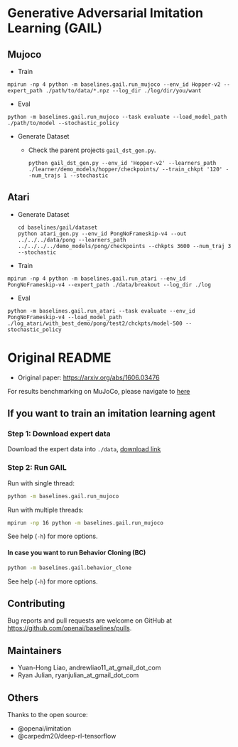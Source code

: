 # Generative Adversarial Imitation Learning (GAIL)

## Mujoco

- Train

```
mpirun -np 4 python -m baselines.gail.run_mujoco --env_id Hopper-v2 --expert_path ./path/to/data/*.npz --log_dir ./log/dir/you/want
```

- Eval

```
python -m baselines.gail.run_mujoco --task evaluate --load_model_path ./path/to/model --stochastic_policy
```

- Generate Dataset

  - Check the parent projects `gail_dst_gen.py`.

    ```
    python gail_dst_gen.py --env_id 'Hopper-v2' --learners_path ./learner/demo_models/hopper/checkpoints/ --train_chkpt '120' --num_trajs 1 --stochastic
    ```

## Atari

- Generate Dataset

    ```
    cd baselines/gail/dataset
    python atari_gen.py --env_id PongNoFrameskip-v4 --out ../../../data/pong --learners_path ../../../../demo_models/pong/checkpoints --chkpts 3600 --num_traj 3 --stochastic
    ```

- Train

```
mpirun -np 4 python -m baselines.gail.run_atari --env_id PongNoFrameskip-v4 --expert_path ./data/breakout --log_dir ./log
```

- Eval

```
python -m baselines.gail.run_atari --task evaluate --env_id PongNoFrameskip-v4 --load_model_path ./log_atari/with_best_demo/pong/test2/chckpts/model-500 --stochastic_policy
```


# Original README


- Original paper: https://arxiv.org/abs/1606.03476

For results benchmarking on MuJoCo, please navigate to [here](result/gail-result.md)

## If you want to train an imitation learning agent

### Step 1: Download expert data

Download the expert data into `./data`, [download link](https://drive.google.com/drive/folders/1h3H4AY_ZBx08hz-Ct0Nxxus-V1melu1U?usp=sharing)

### Step 2: Run GAIL

Run with single thread:

```bash
python -m baselines.gail.run_mujoco
```

Run with multiple threads:

```bash
mpirun -np 16 python -m baselines.gail.run_mujoco
```

See help (`-h`) for more options.

#### In case you want to run Behavior Cloning (BC)

```bash
python -m baselines.gail.behavior_clone
```

See help (`-h`) for more options.


## Contributing

Bug reports and pull requests are welcome on GitHub at https://github.com/openai/baselines/pulls.

## Maintainers

- Yuan-Hong Liao, andrewliao11_at_gmail_dot_com
- Ryan Julian, ryanjulian_at_gmail_dot_com

## Others

Thanks to the open source:

- @openai/imitation
- @carpedm20/deep-rl-tensorflow
